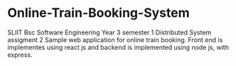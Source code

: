 # Online-Train-Booking-System
SLIIT Bsc Software Engineering Year 3 semester 1 Distributed System assigment 2  Sample web application for online train booking. Front end is implementes using  react js and backend is implemented using node js, with express.
